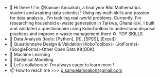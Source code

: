 - 👋 Hi there ! I'm @Samuel Amoakoh, a final year BSc Mathematics student and aspiring data scientist !
  Using my math skills and passion for data analysis , I'm tackling real-world problems. 
  Currently, I'm researching  household e-waste generation in Tarkwa, Ghana 🇬🇭. 
  I built and validated a questionnaire using KoboToolbox  to understand disposal practices and improve e-waste management there ♻️.
              TOP SKILLS
- 👀 Data Analysis (tools: [Python], [R], [SPSS], [Excel]) 
- 🌱 Questionnaire Design & Validation (KoboToolbox)- (JotForms)-(GoogleForms)-Other Open Data Kit(ODK)
- 🌱 Machine Learning
- 🌱 Statistical Modeling
- 💞️ Let's collaborate! I'm always eager to learn more !
- 📫 How to reach me >>> p.samuelamoakoh@gmail.com

<!---
amoakoh22/amoakoh22 is a ✨ special ✨ repository because its `README.md` (this file) appears on your GitHub profile.
You can click the Preview link to take a look at your changes.
--->
